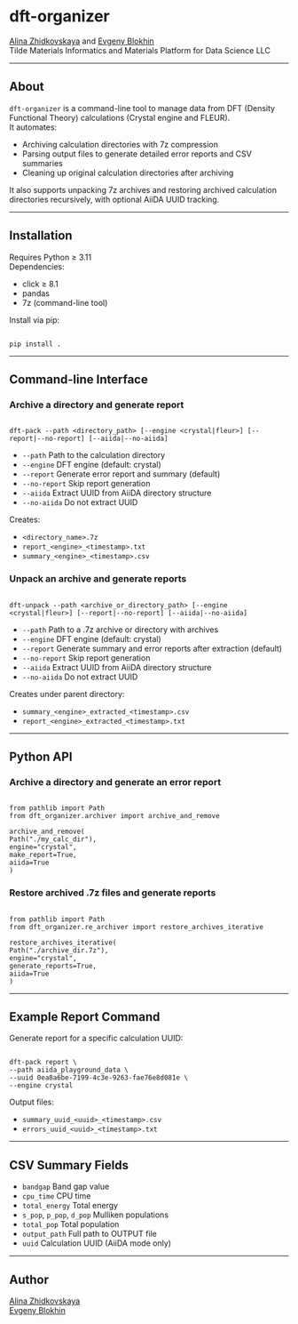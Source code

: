 
# dft-organizer

[Alina Zhidkovskaya](https://orcid.org/0009-0003-9305-0030) and [Evgeny Blokhin](https://orcid.org/0000-0002-5333-3947)  
Tilde Materials Informatics and Materials Platform for Data Science LLC

---

## About

`dft-organizer` is a command-line tool to manage data from DFT (Density Functional Theory) calculations (Crystal engine and FLEUR).  
It automates:
- Archiving calculation directories with 7z compression  
- Parsing output files to generate detailed error reports and CSV summaries  
- Cleaning up original calculation directories after archiving  

It also supports unpacking 7z archives and restoring archived calculation directories recursively, with optional AiiDA UUID tracking.

---

## Installation

Requires Python ≥ 3.11  
Dependencies:
- click ≥ 8.1  
- pandas  
- 7z (command-line tool)  

Install via pip:

```

pip install .

```

---

## Command-line Interface

### Archive a directory and generate report

```

dft-pack --path <directory_path> [--engine <crystal|fleur>] [--report|--no-report] [--aiida|--no-aiida]

```

- `--path`         Path to the calculation directory  
- `--engine`       DFT engine (default: crystal)  
- `--report`       Generate error report and summary (default)  
- `--no-report`    Skip report generation  
- `--aiida`        Extract UUID from AiiDA directory structure  
- `--no-aiida`     Do not extract UUID  

Creates:  
- `<directory_name>.7z`  
- `report_<engine>_<timestamp>.txt`  
- `summary_<engine>_<timestamp>.csv`  

### Unpack an archive and generate reports

```

dft-unpack --path <archive_or_directory_path> [--engine <crystal|fleur>] [--report|--no-report] [--aiida|--no-aiida]

```

- `--path`         Path to a .7z archive or directory with archives  
- `--engine`       DFT engine (default: crystal)  
- `--report`       Generate summary and error reports after extraction (default)  
- `--no-report`    Skip report generation  
- `--aiida`        Extract UUID from AiiDA directory structure  
- `--no-aiida`     Do not extract UUID  

Creates under parent directory:  
- `summary_<engine>_extracted_<timestamp>.csv`  
- `report_<engine>_extracted_<timestamp>.txt`  

---

## Python API

### Archive a directory and generate an error report

```

from pathlib import Path
from dft_organizer.archiver import archive_and_remove

archive_and_remove(
Path("./my_calc_dir"),
engine="crystal",
make_report=True,
aiida=True
)

```

### Restore archived .7z files and generate reports

```

from pathlib import Path
from dft_organizer.re_archiver import restore_archives_iterative

restore_archives_iterative(
Path("./archive_dir.7z"),
engine="crystal",
generate_reports=True,
aiida=True
)

```

---

## Example Report Command

Generate report for a specific calculation UUID:

```

dft-pack report \
--path aiida_playground_data \
--uuid 0ea8a6be-7199-4c3e-9263-fae76e8d081e \
--engine crystal

```

Output files:
- `summary_uuid_<uuid>_<timestamp>.csv`  
- `errors_uuid_<uuid>_<timestamp>.txt`  

---

## CSV Summary Fields

- `bandgap`         Band gap value  
- `cpu_time`        CPU time  
- `total_energy`    Total energy  
- `s_pop`, `p_pop`, `d_pop`  Mulliken populations  
- `total_pop`       Total population  
- `output_path`     Full path to OUTPUT file  
- `uuid`            Calculation UUID (AiiDA mode only)  

---

## Author

[Alina Zhidkovskaya](https://orcid.org/0009-0003-9305-0030)  
[Evgeny Blokhin](https://orcid.org/0000-0002-5333-3947)
```

